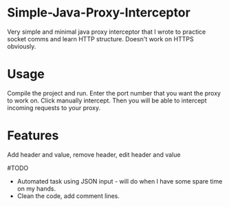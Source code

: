 # Simple-Java-Proxy-Interceptor

Very simple and minimal java proxy interceptor that I wrote to practice socket comms and learn HTTP structure. Doesn't work on HTTPS obviously.

# Usage

Compile the project and run. Enter the port number that you want the proxy to work on. Click manually intercept. Then you will be able to intercept incoming requests to your proxy.

# Features

Add header and value, remove header, edit header and value

#TODO

* Automated task using JSON input - will do when I have some spare time on my hands.
* Clean the code, add comment lines.
